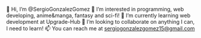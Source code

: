 👋 Hi, I’m @SergioGonzalezGomez
👀 I’m interested in programming, web developing, anime&manga, fantasy and sci-fi!
🌱 I’m currently learning web development at Upgrade-Hub
💞️ I’m looking to collaborate on anything I can, I need to learn!
📫 You can reach me at sergiogonzalezgomez15@gmail.com

<!---
SergioGonzalezGomez/SergioGonzalezGomez is a ✨ special ✨ repository because its `README.md` (this file) appears on your GitHub profile.
You can click the Preview link to take a look at your changes.
--->
